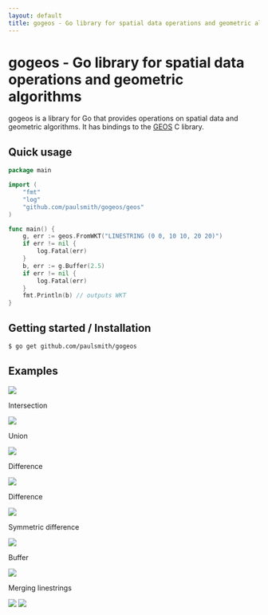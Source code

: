 ```yaml
---
layout: default
title: gogeos - Go library for spatial data operations and geometric algorithms
---
```


# gogeos - Go library for spatial data operations and geometric algorithms

gogeos is a library for Go that provides operations on spatial data and
geometric algorithms. It has bindings to the
[GEOS](http://trac.osgeo.org/geos/) C library.

## Quick usage

```go
package main

import (
	"fmt"
	"log"
	"github.com/paulsmith/gogeos/geos"
)

func main() {
	g, err := geos.FromWKT("LINESTRING (0 0, 10 10, 20 20)")
	if err != nil {
		log.Fatal(err)
	}
	b, err := g.Buffer(2.5)
	if err != nil {
		log.Fatal(err)
	}
	fmt.Println(b) // outputs WKT
}
```

## Getting started / Installation

```bash
$ go get github.com/paulsmith/gogeos
```

## Examples

![](img/example2-a-b.png)

Intersection

![](img/example3-intersection.png)

Union

![](img/example4-union.png)

Difference

![](img/example5-difference.png)

Difference

![](img/example6-difference.png)

Symmetric difference

![](img/example7-symdifference.png)

Buffer

![](img/example8-buffer.png)

Merging linestrings

![](img/example9-unmerged-linestrings.png)
![](img/example9-merged-linestrings.png)
